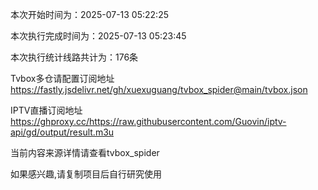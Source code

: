 
本次开始时间为：2025-07-13 05:22:25

本次执行完成时间为：2025-07-13 05:23:45

本次执行统计线路共计为：176条

Tvbox多仓请配置订阅地址 https://fastly.jsdelivr.net/gh/xuexuguang/tvbox_spider@main/tvbox.json

IPTV直播订阅地址 https://ghproxy.cc/https://raw.githubusercontent.com/Guovin/iptv-api/gd/output/result.m3u

当前内容来源详情请查看tvbox_spider

如果感兴趣,请复制项目后自行研究使用
